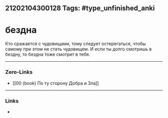 21202104300128
Tags: #type_unfinished_anki 
---
# бездна

Кто сражается с чудовищами, тому следует остерегаться, чтобы самому при этом не стать чудовищем. И если ты долго смотришь в бездну, то бездна тоже смотрит в тебя.

---
### Zero-Links
- [[00 (book) По ту сторону Добра и Зла]]
---
### Links
-